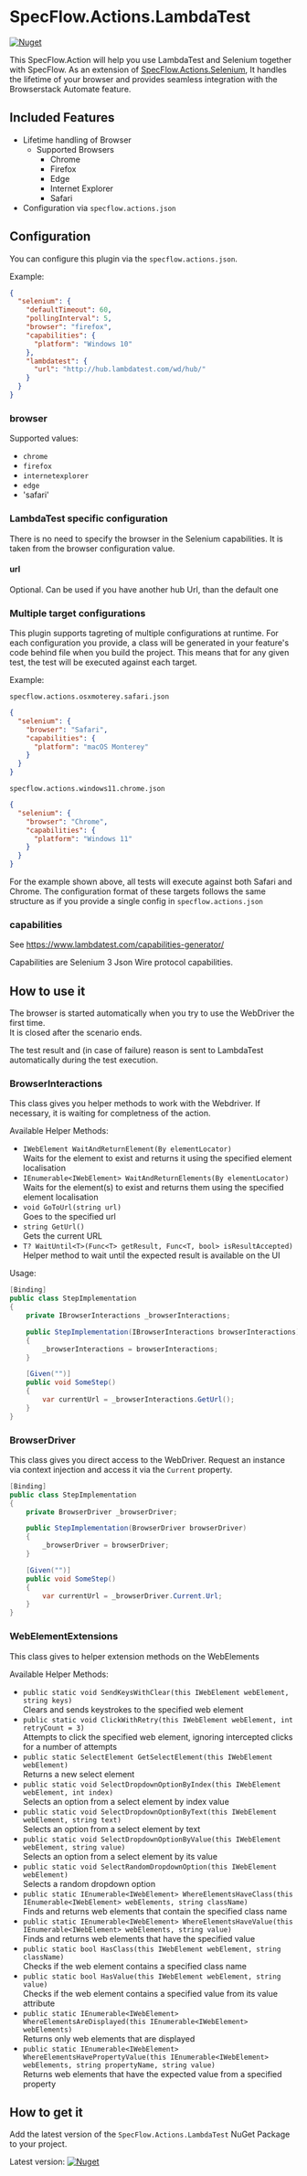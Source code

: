 # SpecFlow.Actions.LambdaTest

[![Nuget](https://img.shields.io/nuget/v/SpecFlow.Actions.LambdaTest)](https://www.nuget.org/packages/SpecFlow.Actions.LambdaTest/)

This SpecFlow.Action will help you use LambdaTest and Selenium together with SpecFlow. As an extension of [SpecFlow.Actions.Selenium](https://github.com/SpecFlowOSS/SpecFlow.Actions/tree/main/Plugins/SpecFlow.Actions.Selenium), It handles the lifetime of your browser and provides seamless integration with the Browserstack Automate feature.

## Included Features

- Lifetime handling of Browser
    - Supported Browsers
        - Chrome
        - Firefox
        - Edge
        - Internet Explorer
        - Safari
- Configuration via `specflow.actions.json`

## Configuration

You can configure this plugin via the  `specflow.actions.json`.

Example:

``` json
{
  "selenium": {
    "defaultTimeout": 60,
    "pollingInterval": 5,
    "browser": "firefox",
    "capabilities": {
      "platform": "Windows 10"
    },
    "lambdatest": {
      "url": "http://hub.lambdatest.com/wd/hub/"
    }
  }
}
```

### browser
Supported values:
- `chrome`
- `firefox`
- `internetexplorer`
- `edge`
- 'safari'

### LambdaTest specific configuration

There is no need to specify the browser in the Selenium capabilities. It is taken from the browser configuration value.

#### url

Optional. Can be used if you have another hub Url, than the default one

### Multiple target configurations

This plugin supports tagreting of multiple configurations at runtime. For each configuration you provide, a class will be generated in your feature's code behind file when you build the project. This means that for any given test, the test will be executed against each target.

Example:

```specflow.actions.osxmoterey.safari.json```

``` json
{
  "selenium": {
    "browser": "Safari",
    "capabilities": {
      "platform": "macOS Monterey"
    }
  }
}
```

```specflow.actions.windows11.chrome.json```

``` json
{
  "selenium": {
    "browser": "Chrome",
    "capabilities": {
      "platform": "Windows 11"
    }
  }
}
```

For the example shown above, all tests will execute against both Safari and Chrome. The configuration format of these targets follows the same structure as if you provide a single config in ```specflow.actions.json```

### capabilities
See https://www.lambdatest.com/capabilities-generator/

Capabilities are Selenium 3 Json Wire protocol capabilities.

## How to use it

The browser is started automatically when you try to use the WebDriver the first time.  
It is closed after the scenario ends.

The test result and (in case of failure) reason is sent to LambdaTest automatically during the test execution.

### BrowserInteractions

This class gives you helper methods to work with the Webdriver. If necessary, it is waiting for completness of the action.

Available Helper Methods:

- `IWebElement WaitAndReturnElement(By elementLocator)`  
  Waits for the element to exist and returns it using the specified element localisation
- `IEnumerable<IWebElement> WaitAndReturnElements(By elementLocator)`  
  Waits for the element(s) to exist and returns them using the specified element localisation
- `void GoToUrl(string url)`  
  Goes to the specified url
- `string GetUrl()`  
  Gets the current URL
- `T? WaitUntil<T>(Func<T> getResult, Func<T, bool> isResultAccepted)`  
  Helper method to wait until the expected result is available on the UI
  
Usage:

``` csharp
[Binding]
public class StepImplementation
{
    private IBrowserInteractions _browserInteractions;

    public StepImplementation(IBrowserInteractions browserInteractions)
    {
        _browserInteractions = browserInteractions;
    }

    [Given("")]
    public void SomeStep()
    {
        var currentUrl = _browserInteractions.GetUrl();
    }
}
```

### BrowserDriver

This class gives you direct access to the WebDriver. Request an instance via context injection and access it via the `Current` property.

``` csharp
[Binding]
public class StepImplementation
{
    private BrowserDriver _browserDriver;

    public StepImplementation(BrowserDriver browserDriver)
    {
        _browserDriver = browserDriver;
    }

    [Given("")]
    public void SomeStep()
    {
        var currentUrl = _browserDriver.Current.Url;
    }
}
```

### WebElementExtensions

This class gives to helper extension methods on the WebElements

Available Helper Methods:


- `public static void SendKeysWithClear(this IWebElement webElement, string keys)`  
  Clears and sends keystrokes to the specified web element
- `public static void ClickWithRetry(this IWebElement webElement, int retryCount = 3)`  
  Attempts to click the specified web element, ignoring intercepted clicks for a number of attempts
- `public static SelectElement GetSelectElement(this IWebElement webElement)`  
  Returns a new select element
- `public static void SelectDropdownOptionByIndex(this IWebElement webElement, int index)`  
  Selects an option from a select element by index value
- `public static void SelectDropdownOptionByText(this IWebElement webElement, string text)`  
  Selects an option from a select element by text
- `public static void SelectDropdownOptionByValue(this IWebElement webElement, string value)`  
  Selects an option from a select element by its value
- `public static void SelectRandomDropdownOption(this IWebElement webElement)`  
  Selects a random dropdown option
- `public static IEnumerable<IWebElement> WhereElementsHaveClass(this IEnumerable<IWebElement> webElements, string className)`  
  Finds and returns web elements that contain the specified class name
- `public static IEnumerable<IWebElement> WhereElementsHaveValue(this IEnumerable<IWebElement> webElements, string value)`  
  Finds and returns web elements that have the specified value
- `public static bool HasClass(this IWebElement webElement, string className)`  
  Checks if the web element contains a specified class name
- `public static bool HasValue(this IWebElement webElement, string value)`  
  Checks if the web element contains a specified value from its value attribute
- `public static IEnumerable<IWebElement> WhereElementsAreDisplayed(this IEnumerable<IWebElement> webElements)`  
  Returns only web elements that are displayed 
- `public static IEnumerable<IWebElement> WhereElementsHavePropertyValue(this IEnumerable<IWebElement> webElements, string propertyName, string value)`  
  Returns web elements that have the expected value from a specified property
    

## How to get it

Add the latest version of the `SpecFlow.Actions.LambdaTest` NuGet Package to your project.

Latest version: [![Nuget](https://img.shields.io/nuget/v/SpecFlow.Actions.LambdaTest)](https://www.nuget.org/packages/SpecFlow.Actions.LambdaTest/)
